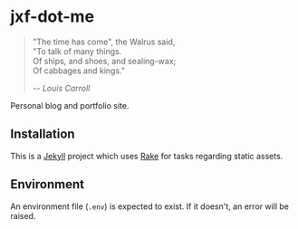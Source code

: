 # jxf-dot-me

> "The time has come", the Walrus said,  
>   "To talk of many things.  
> Of ships, and shoes, and sealing-wax;  
>   Of cabbages and kings."
>
> -- _Louis Carroll_

Personal blog and portfolio site.

## Installation

This is a [Jekyll](http://jekyllrb.com) project which uses [Rake](https://github.com/ruby/rake)
for tasks regarding static assets.

## Environment

An environment file (`.env`) is expected to exist. If it doesn't, an error will be raised.
